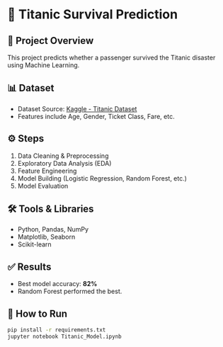 # 🎯 Titanic Survival Prediction

## 📌 Project Overview
This project predicts whether a passenger survived the Titanic disaster using Machine Learning.

## 📊 Dataset
- Dataset Source: [Kaggle - Titanic Dataset](https://www.kaggle.com/c/titanic)
- Features include Age, Gender, Ticket Class, Fare, etc.

## ⚙️ Steps
1. Data Cleaning & Preprocessing
2. Exploratory Data Analysis (EDA)
3. Feature Engineering
4. Model Building (Logistic Regression, Random Forest, etc.)
5. Model Evaluation

## 🛠️ Tools & Libraries
- Python, Pandas, NumPy
- Matplotlib, Seaborn
- Scikit-learn

## ✅ Results
- Best model accuracy: **82%**
- Random Forest performed the best.

## 🚀 How to Run
```bash
pip install -r requirements.txt
jupyter notebook Titanic_Model.ipynb
